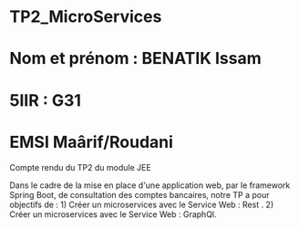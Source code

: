 # TP2_MicroServices
# Nom et prénom : BENATIK Issam
# 5IIR : G31
# EMSI Maârif/Roudani

Compte rendu du TP2 du module JEE

Dans le cadre de la mise en place d'une application web, par le framework Spring Boot, de consultation des comptes bancaires, notre TP a pour objectifs de : 
        1) Créer un microservices avec le Service Web : Rest .
        2) Créer un microservices avec le Service Web : GraphQl.

